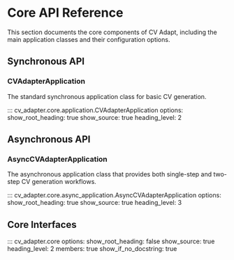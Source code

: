 # Core API Reference

This section documents the core components of CV Adapt, including the main application classes and their configuration options.

## Synchronous API

### CVAdapterApplication

The standard synchronous application class for basic CV generation.

::: cv_adapter.core.application.CVAdapterApplication
    options:
        show_root_heading: true
        show_source: true
        heading_level: 2

## Asynchronous API

### AsyncCVAdapterApplication

The asynchronous application class that provides both single-step and two-step CV generation workflows.

::: cv_adapter.core.async_application.AsyncCVAdapterApplication
    options:
        show_root_heading: true
        show_source: true
        heading_level: 3

## Core Interfaces

::: cv_adapter.core
    options:
        show_root_heading: false
        show_source: true
        heading_level: 2
        members: true
        show_if_no_docstring: true
